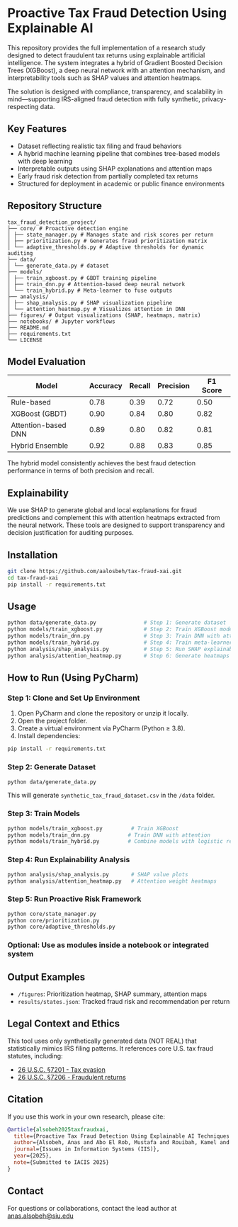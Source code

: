 # Proactive Tax Fraud Detection Using Explainable AI

This repository provides the full implementation of a research study designed to detect fraudulent tax returns using explainable artificial intelligence. The system integrates a hybrid of Gradient Boosted Decision Trees (XGBoost), a deep neural network with an attention mechanism, and interpretability tools such as SHAP values and attention heatmaps.

The solution is designed with compliance, transparency, and scalability in mind—supporting IRS-aligned fraud detection with fully synthetic, privacy-respecting data.

## Key Features

- Dataset reflecting realistic tax filing and fraud behaviors
- A hybrid machine learning pipeline that combines tree-based models with deep learning
- Interpretable outputs using SHAP explanations and attention maps
- Early fraud risk detection from partially completed tax returns
- Structured for deployment in academic or public finance environments

## Repository Structure

```
tax_fraud_detection_project/
├── core/ # Proactive detection engine
│ ├── state_manager.py # Manages state and risk scores per return
│ ├── prioritization.py # Generates fraud prioritization matrix
│ └── adaptive_thresholds.py # Adaptive thresholds for dynamic auditing
├── data/
│ └── generate_data.py # dataset 
├── models/
│ ├── train_xgboost.py # GBDT training pipeline
│ ├── train_dnn.py # Attention-based deep neural network
│ └── train_hybrid.py # Meta-learner to fuse outputs
├── analysis/
│ ├── shap_analysis.py # SHAP visualization pipeline
│ └── attention_heatmap.py # Visualizes attention in DNN
├── figures/ # Output visualizations (SHAP, heatmaps, matrix)
├── notebooks/ # Jupyter workflows
├── README.md
├── requirements.txt
└── LICENSE
```

## Model Evaluation

| Model             | Accuracy | Recall | Precision | F1 Score |
|------------------|----------|--------|-----------|----------|
| Rule-based        | 0.78     | 0.39   | 0.72      | 0.50     |
| XGBoost (GBDT)    | 0.90     | 0.84   | 0.80      | 0.82     |
| Attention-based DNN | 0.89   | 0.80   | 0.82      | 0.81     |
| Hybrid Ensemble   | 0.92     | 0.88   | 0.83      | 0.85     |

The hybrid model consistently achieves the best fraud detection performance in terms of both precision and recall.

## Explainability

We use SHAP to generate global and local explanations for fraud predictions and complement this with attention heatmaps extracted from the neural network. These tools are designed to support transparency and decision justification for auditing purposes.

## Installation

```bash
git clone https://github.com/aalosbeh/tax-fraud-xai.git
cd tax-fraud-xai
pip install -r requirements.txt
```

## Usage

```bash
python data/generate_data.py               # Step 1: Generate dataset
python models/train_xgboost.py             # Step 2: Train XGBoost model
python models/train_dnn.py                 # Step 3: Train DNN with attention
python models/train_hybrid.py              # Step 4: Train meta-learner
python analysis/shap_analysis.py           # Step 5: Run SHAP explainability
python analysis/attention_heatmap.py       # Step 6: Generate heatmaps
```

## How to Run (Using PyCharm)

### Step 1: Clone and Set Up Environment

1. Open PyCharm and clone the repository or unzip it locally.
2. Open the project folder.
3. Create a virtual environment via PyCharm (Python ≥ 3.8).
4. Install dependencies:

```bash
pip install -r requirements.txt
```

### Step 2: Generate Dataset

```bash
python data/generate_data.py
```

This will generate `synthetic_tax_fraud_dataset.csv` in the `/data` folder.

### Step 3: Train Models

```bash
python models/train_xgboost.py         # Train XGBoost
python models/train_dnn.py            # Train DNN with attention
python models/train_hybrid.py         # Combine models with logistic regression
```

### Step 4: Run Explainability Analysis

```bash
python analysis/shap_analysis.py       # SHAP value plots
python analysis/attention_heatmap.py   # Attention weight heatmaps
```

### Step 5: Run Proactive Risk Framework

```bash
python core/state_manager.py
python core/prioritization.py
python core/adaptive_thresholds.py
```

### Optional: Use as modules inside a notebook or integrated system

## Output Examples

- `/figures`: Prioritization heatmap, SHAP summary, attention maps
- `results/states.json`: Tracked fraud risk and recommendation per return
  
## Legal Context and Ethics

This tool uses only synthetically generated data (NOT REAL) that statistically mimics IRS filing patterns. It references core U.S. tax fraud statutes, including:
- [26 U.S.C. §7201 - Tax evasion](https://www.law.cornell.edu/uscode/text/26/7201)
- [26 U.S.C. §7206 - Fraudulent returns](https://www.law.cornell.edu/uscode/text/26/7206)

## Citation

If you use this work in your own research, please cite:

```bibtex
@article{alsobeh2025taxfraudxai,
  title={Proactive Tax Fraud Detection Using Explainable AI Techniques: A Hybrid Approach},
  author={Alsobeh, Anas and Abo El Rob, Mustafa and Rouibah, Kamel and Shatnawi, Amani},
  journal={Issues in Information Systems (IIS)},
  year={2025},
  note={Submitted to IACIS 2025}
}
```

## Contact

For questions or collaborations, contact the lead author at anas.alsobeh@siu.edu

